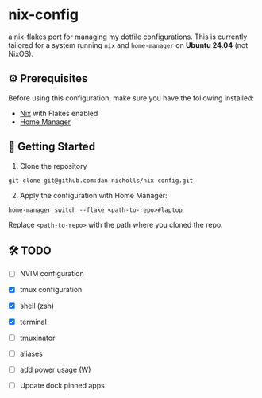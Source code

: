 # nix-config

a nix-flakes port for managing my dotfile configurations. This is currently tailored for a system running `nix` and `home-manager` on **Ubuntu 24.04** (not NixOS).

## ⚙️ Prerequisites

Before using this configuration, make sure you have the following installed:

- [Nix](https://nixos.org/download/) with Flakes enabled
- [Home Manager](https://github.com/nix-community/home-manager)

## 🚀 Getting Started

1. Clone the repository

```
git clone git@github.com:dan-nicholls/nix-config.git
```

2. Apply the configuration with Home Manager:

```
home-manager switch --flake <path-to-repo>#laptop
```
Replace `<path-to-repo>` with the path where you cloned the repo.

## 🛠️ TODO

- [ ] NVIM configuration
- [x] tmux configuration
- [x] shell (zsh)
- [x] terminal
- [ ] tmuxinator
- [ ] aliases
- [ ] add power usage (W)
- [ ] Update dock pinned apps

